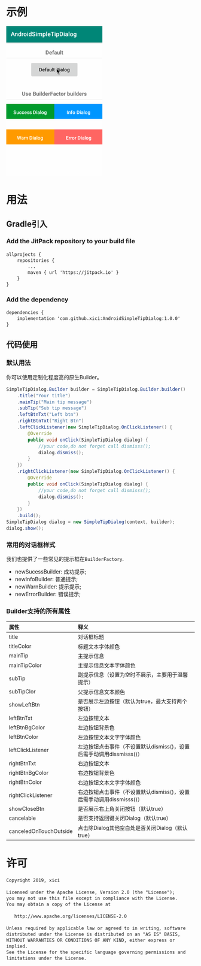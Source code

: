 # 示例
![avatar](/readme/demo.gif)

# 用法

## Gradle引入

### Add the JitPack repository to your build file
```
allprojects {
	repositories {
		...
		maven { url 'https://jitpack.io' }
	}
}
```

### Add the dependency
```
dependencies {
    implementation 'com.github.xici:AndroidSimpleTipDialog:1.0.0'
}
```

## 代码使用

### 默认用法

你可以使用定制化程度高的原生Builder。
```java
SimpleTipDialog.Builder builder = SimpleTipDialog.Builder.builder()
    .title("Your title")
    .mainTip("Main tip message")
    .subTip("Sub tip message")
    .leftBtnTxt("Left btn")
    .rightBtnTxt("Right Btn")
    .leftClickListener(new SimpleTipDialog.OnClickListener() {
        @Override
        public void onClick(SimpleTipDialog dialog) {
            //your code,do not forget call dismisss();
            dialog.dismiss();
        }
    })
    .rightClickListener(new SimpleTipDialog.OnClickListener() {
        @Override
        public void onClick(SimpleTipDialog dialog) {
            //your code,do not forget call dismisss();
            dialog.dismiss();
        }
    })
    .build();
SimpleTipDialog dialog = new SimpleTipDialog(context, builder);
dialog.show();
```

### 常用的对话框样式

我们也提供了一些常见的提示框在<code>BuilderFactory</code>.

+ newSucessBuilder: 成功提示;
+ newInfoBuilder: 普通提示;
+ newWarnBuilder: 提示提示;
+ newErrorBuilder: 错误提示;

### Builder支持的所有属性

| 属性                    | 释义                                                          |
|:-----------------------|:--------------------------------------------------------------|
| title                  | 对话框标题                                                      |
| titleColor             | 标题文本字体颜色                                                |
| mainTip                | 主提示信息                                                      |
| mainTipColor           | 主提示信息文本字体颜色                                           |
| subTip                 | 副提示信息（设置为空时不展示，主要用于温馨提示）                     |
| subTipClor             | 父提示信息文本颜色                                               |
| showLeftBtn            | 是否展示左边按钮（默认为true，最大支持两个按钮）                    |
| leftBtnTxt             | 左边按钮文本                                                    |
| leftBtnBgColor         | 左边按钮背景色                                                  |
| leftBtnColor           | 左边按钮文本文字字体颜色                                          |
| leftClickListener      | 左边按钮点击事件（不设置默认dismiss()，设置后需手动调用dissmisss()） |
| rightBtnTxt            | 右边按钮文本                                                    |
| rightBtnBgColor        | 右边按钮背景色                                                  |
| rightBtnColor          | 右边按钮文本文字字体颜色                                          |
| rightClickListener     | 右边按钮点击事件（不设置默认dismiss()，设置后需手动调用dissmisss()） |
| showCloseBtn           | 是否展示右上角关闭按钮（默认true）                                |
| cancelable             | 是否支持返回键关闭Dialog（默认true）                              |
| canceledOnTouchOutside | 点击除Dialog其他空白处是否关闭Dialog（默认true）                   |

# 许可

```
Copyright 2019, xici

Licensed under the Apache License, Version 2.0 (the "License");
you may not use this file except in compliance with the License.
You may obtain a copy of the License at

   http://www.apache.org/licenses/LICENSE-2.0

Unless required by applicable law or agreed to in writing, software
distributed under the License is distributed on an "AS IS" BASIS,
WITHOUT WARRANTIES OR CONDITIONS OF ANY KIND, either express or implied.
See the License for the specific language governing permissions and
limitations under the License.
```